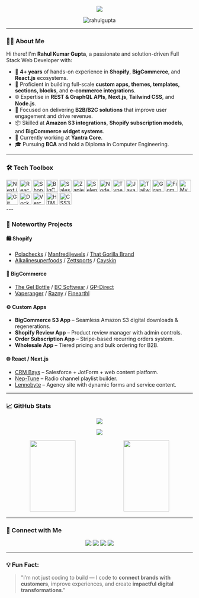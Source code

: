 <p align="center">
  <a href="https://github.com/DevRahulKumarGupta">
    <img src="https://readme-typing-svg.herokuapp.com?font=Fira+Code&duration=3000&pause=1000&color=24F7C7&center=true&vCenter=true&width=500&lines=🚀+Senior+Web+Developer+%7C+E-commerce+Specialist;Expert+in+Shopify+%7C+BigCommerce+%7C+React+%7C+Next.js;Welcome+to+Rahul's+GitHub+Universe!">
  </a>
</p>

<p align="center">
  <img src="https://komarev.com/ghpvc/?username=DevRahulKumarGupta&label=Profile+views&color=0e75b6&style=flat" alt="rahulgupta" />
</p>

---

### 👨‍💻 About Me

Hi there! I'm **Rahul Kumar Gupta**, a passionate and solution-driven Full Stack Web Developer with:

- 🎯 **4+ years** of hands-on experience in **Shopify**, **BigCommerce**, and **React.js** ecosystems.
- 🔧 Proficient in building full-scale **custom apps, themes, templates, sections, blocks**, and **e-commerce integrations**.
- 🌐 Expertise in **REST & GraphQL APIs**, **Next.js**, **Tailwind CSS**, and **Node.js**.
- 🚀 Focused on delivering **B2B/B2C solutions** that improve user engagement and drive revenue.
- 📦 Skilled at **Amazon S3 integrations**, **Shopify subscription models**, and **BigCommerce widget systems**.
- 💼 Currently working at **Yantra Core**.
- 🎓 Pursuing **BCA** and hold a Diploma in Computer Engineering.

---

### 🛠️ Tech Toolbox

 <div class="flex flex-wrap gap-2">
  <!-- Original List with Simple Icons -->
  <img src="https://cdn.simpleicons.org/nextdotjs/000000" alt="Next.js" title="Next.js" width="32">
  <img src="https://cdn.simpleicons.org/react/61DAFB" alt="React" title="React" width="32">
  <img src="https://cdn.simpleicons.org/shopify/7AB55C" alt="Shopify" title="Shopify" width="32">
  <img src="https://cdn.simpleicons.org/bigcommerce/CF0C2E" alt="BigCommerce" title="BigCommerce" width="32">
  <img src="https://cdn.simpleicons.org/salesforce/00A1E0" alt="Salesforce" title="Salesforce" width="32">
  <img src="https://cdn.simpleicons.org/zapier/FF4A00" alt="Zapier" title="Zapier" width="32">
  <img src="https://cdn.simpleicons.org/selenium/43B02A" alt="Selenium" title="Selenium" width="32">
  <img src="https://cdn.simpleicons.org/nodedotjs/339933" alt="Node.js" title="Node.js" width="32">
  <img src="https://cdn.simpleicons.org/typescript/3178C6" alt="TypeScript" title="TypeScript" width="32">
  <img src="https://cdn.simpleicons.org/javascript/F7DF1E" alt="JavaScript" title="JavaScript" width="32">
  <img src="https://cdn.simpleicons.org/tailwindcss/06B6D4" alt="Tailwind CSS" title="Tailwind CSS" width="32">
  <img src="https://cdn.simpleicons.org/graphql/E10098" alt="GraphQL" title="GraphQL" width="32">
  <img src="https://cdn.simpleicons.org/figma/F24E1E" alt="Figma" title="Figma" width="32">
  <img src="https://cdn.simpleicons.org/mysql/4479A1" alt="MySQL" title="MySQL" width="32">
  <img src="https://cdn.simpleicons.org/git/F05032" alt="Git" title="Git" width="32">
  <img src="https://cdn.simpleicons.org/docker/2496ED" alt="Docker" title="Docker" width="32">
  <img src="https://cdn.simpleicons.org/vercel/000000" alt="Vercel" title="Vercel" width="32">
  <img src="https://cdn.simpleicons.org/html5/E34F26" alt="HTML5" title="HTML5" width="32">
  <img src="https://cdn.simpleicons.org/css3/1572B6" alt="CSS3" title="CSS3" width="32">
</div>
---

### 🚀 Noteworthy Projects

#### 🛍️ **Shopify**
- [Polachecks](https://polachecks.com) / [Manfredijewels](https://www.manfredijewels.com) / [That Gorilla Brand](https://thatgorillabrand.com)
- [Alkalinesuperfoods](https://alkalinesuperfoods.com.au) / [Zettsports](https://zettsports.com.au) / [Cayskin](https://cayskin.com)

#### 🛒 **BigCommerce**
- [The Gel Bottle](https://thegelbottle.com) / [BC Softwear](https://bcsoftwear.com) / [GP-Direct](https://gp-direct.com)
- [Vaperanger](https://vaperanger.com) / [Razny](https://razny.com) / [Finearthl](https://finearthl.com)

#### ⚙️ **Custom Apps**
- **BigCommerce S3 App** – Seamless Amazon S3 digital downloads & regenerations.
- **Shopify Review App** – Product review manager with admin controls.
- **Order Subscription App** – Stripe-based recurring orders system.
- **Wholesale App** – Tiered pricing and bulk ordering for B2B.

#### 🌐 **React / Next.js**
- [CRM Bays](https://crmbays.com) – Salesforce + JotForm + web content platform.
- [Nep-Tune](https://nep-tune.web.app) – Radio channel playlist builder.
- [Lennobyte](https://lennobyte.com) – Agency site with dynamic forms and service content.

---

### 📈 GitHub Stats

<p align="center">
  <img src="https://github-readme-streak-stats.herokuapp.com/?user=DevRahulKumarGupta&theme=radical&border=7F3FBF&background=0D1117" />
</p>

<p align="center">
  <img src="https://github-profile-summary-cards.vercel.app/api/cards/profile-details?username=DevRahulKumarGupta&theme=radical" />
</p>

<p align="center">
  <img src="https://denvercoder1-github-readme-stats.vercel.app/api?username=DevRahulKumarGupta&show_icons=true&count_private=true&theme=react&border_color=7F3FBF&bg_color=0D1117&title_color=F85D7F&icon_color=F8D866" height="192px" width="49.5%" />
  <img src="https://denvercoder1-github-readme-stats.vercel.app/api/top-langs/?username=DevRahulKumarGupta&langs_count=8&layout=compact&theme=react&border_color=7F3FBF&bg_color=0D1117&title_color=F85D7F&icon_color=F8D866" height="192px" width="49.5%" />
</p>

---

### 🔗 Connect with Me

<p align="center">
  <a href="mailto:rahulkumar.588111@gmail.com"><img src="https://img.shields.io/badge/email-EA4335?style=for-the-badge&logo=gmail&logoColor=white" /></a>
  <a href="https://linkedin.com/in/rahulkumargupta96"><img src="https://img.shields.io/badge/linkedin-0A66C2?style=for-the-badge&logo=linkedin&logoColor=white" /></a>
  <a href="https://www.facebook.com/profile.php?id=100022593519399"><img src="https://img.shields.io/badge/facebook-1877F2?style=for-the-badge&logo=facebook&logoColor=white" /></a>
  <a href="https://github.com/DevRahulKumarGupta"><img src="https://img.shields.io/badge/github-100000?style=for-the-badge&logo=github&logoColor=white" /></a>
</p>

---

### 💡 Fun Fact:
> "I’m not just coding to build — I code to **connect brands with customers**, improve experiences, and create **impactful digital transformations**."

